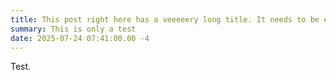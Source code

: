 ```yaml
---
title: This post right here has a veeeeery long title. It needs to be even longer
summary: This is only a test
date: 2025-07-24 07:41:00.00 -4
---
```


Test.